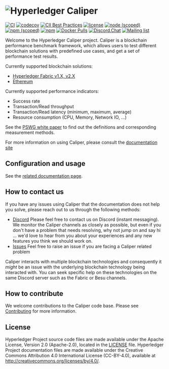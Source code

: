 # ![Hyperledger Caliper](https://wiki.hyperledger.org/download/attachments/2392434/Hyperledger_Caliper_Logo_Color.svg?version=1&modificationDate=1548883186000&api=v2)

[![CI](https://github.com/hyperledger/caliper/actions/workflows/main.yml/badge.svg)](https://github.com/hyperledger/caliper/actions/workflows/main.yml)
[![codecov](https://codecov.io/gh/hyperledger/caliper/branch/main/graph/badge.svg?token=rVFhTNrZBJ)](https://codecov.io/gh/hyperledger/caliper)
[![CII Best Practices](https://bestpractices.coreinfrastructure.org/projects/2381/badge)](https://bestpractices.coreinfrastructure.org/projects/2381)
[![license](https://img.shields.io/badge/license-Apache%202.0-blue)](https://github.com/hyperledger/caliper/blob/main/LICENSE)
[![node (scoped)](https://img.shields.io/node/v/@hyperledger/caliper-cli)](https://www.npmjs.com/package/@hyperledger/caliper-cli)
[![npm (scoped)](https://img.shields.io/npm/v/@hyperledger/caliper-cli?label=version)](https://www.npmjs.com/package/@hyperledger/caliper-cli)
[![npm](https://img.shields.io/npm/dt/@hyperledger/caliper-cli?label=npm%20downloads)](https://www.npmjs.com/package/@hyperledger/caliper-cli)
[![Docker Pulls](https://img.shields.io/docker/pulls/hyperledger/caliper)](https://hub.docker.com/r/hyperledger/caliper)
[![Discord.Chat](https://img.shields.io/badge/discord-caliper-red)](https://discord.com/channels/905194001349627914/941417677778473031)
[![Mailing list](https://img.shields.io/badge/mailing%20list-caliper-blue)](https://lists.hyperledger.org/g/caliper/topics)

Welcome to the Hyperledger Caliper project. Caliper is a blockchain performance benchmark framework, which allows users to test different blockchain solutions with predefined use cases, and get a set of performance test results.

Currently supported blockchain solutions:

* [Hyperledger Fabric v1.X, v2.X](https://github.com/hyperledger/fabric)
* [Ethereum](https://github.com/ethereum/go-ethereum)

Currently supported performance indicators:
* Success rate
* Transaction/Read throughput
* Transaction/Read latency (minimum, maximum, average)
* Resource consumption (CPU, Memory, Network IO, ...)

See the [PSWG white paper](https://www.hyperledger.org/learn/publications/blockchain-performance-metrics) to find out the definitions and corresponding measurement methods.

For more information on using Caliper, please consult the [documentation site](https://hyperledger.github.io/caliper/)

## Configuration and usage
See the [related documentation page](https://hyperledger.github.io/caliper/).

## How to contact us

If you have any issues using Caliper that the documentation does not help you solve, please reach out to us through the following methods:
* [Discord](https://discord.com/channels/905194001349627914/941417677778473031) Please feel free to contact us on Discord (instant messaging). We monitor the Caliper channels as closely as possible, but even if you don't have a problem that needs resolving, why not jump on and say hi ... we'd love to hear from you about your experiences and any new features you think we should work on.
* [Issues](https://github.com/hyperledger/caliper/issues) Feel free to raise an issue if you are facing a Caliper related problem

Caliper interacts with multiple blockchain technologies and consequently it *might* be an issue with the underlying blockchain technology being interacted with. You can seek specific help on these technologies on the same Discord server such as the Fabric or Besu channels.

## How to contribute

We welcome contributions to the Caliper code base. Please see [Contributing](/CONTRIBUTING.md) for more information.

## License
Hyperledger Project source code files are made available under the Apache License, Version 2.0 (Apache-2.0), located in the [LICENSE](LICENSE) file. Hyperledger Project documentation files are made available under the Creative Commons Attribution 4.0 International License (CC-BY-4.0), available at http://creativecommons.org/licenses/by/4.0/.
